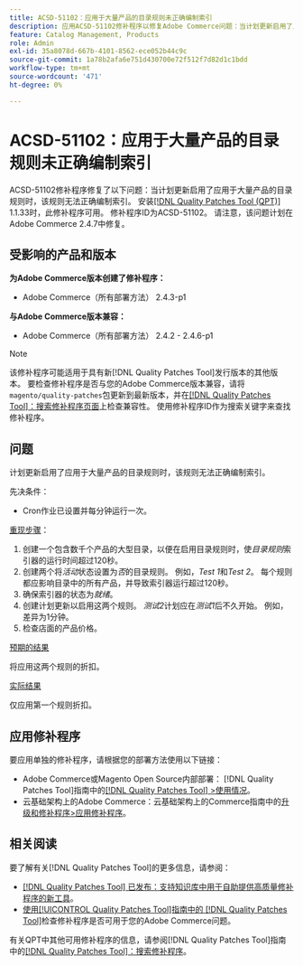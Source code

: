 ```yaml
---
title: ACSD-51102：应用于大量产品的目录规则未正确编制索引
description: 应用ACSD-51102修补程序以修复Adobe Commerce问题：当计划更新启用了应用于大量产品的目录规则时，该规则无法正确编制索引。
feature: Catalog Management, Products
role: Admin
exl-id: 35a8078d-667b-4101-8562-ece052b44c9c
source-git-commit: 1a78b2afa6e751d430700e72f512f7d82d1c1bdd
workflow-type: tm+mt
source-wordcount: '471'
ht-degree: 0%

---
```


# ACSD-51102：应用于大量产品的目录规则未正确编制索引

ACSD-51102修补程序修复了以下问题：当计划更新启用了应用于大量产品的目录规则时，该规则无法正确编制索引。 安装[[!DNL Quality Patches Tool (QPT)]](https://experienceleague.adobe.com/en/docs/commerce-knowledge-base/kb/announcements/commerce-announcements/magento-quality-patches-released-new-tool-to-self-serve-quality-patches) 1.1.33时，此修补程序可用。 修补程序ID为ACSD-51102。 请注意，该问题计划在Adobe Commerce 2.4.7中修复。

## 受影响的产品和版本

**为Adobe Commerce版本创建了修补程序：**

* Adobe Commerce（所有部署方法） 2.4.3-p1

**与Adobe Commerce版本兼容：**

* Adobe Commerce（所有部署方法） 2.4.2 - 2.4.6-p1

>[!NOTE]
>
>该修补程序可能适用于具有新[!DNL Quality Patches Tool]发行版本的其他版本。 要检查修补程序是否与您的Adobe Commerce版本兼容，请将`magento/quality-patches`包更新到最新版本，并在[[!DNL Quality Patches Tool]：搜索修补程序页面](https://experienceleague.adobe.com/tools/commerce-quality-patches/index.html)上检查兼容性。 使用修补程序ID作为搜索关键字来查找修补程序。

## 问题

计划更新启用了应用于大量产品的目录规则时，该规则无法正确编制索引。

先决条件：

* Cron作业已设置并每分钟运行一次。

<u>重现步骤</u>：

1. 创建一个包含数千个产品的大型目录，以便在启用目录规则时，使&#x200B;*目录规则*&#x200B;索引器的运行时间超过120秒。
2. 创建两个将&#x200B;*活动*&#x200B;状态设置为&#x200B;*否*&#x200B;的目录规则。  例如，*Test 1*&#x200B;和&#x200B;*Test 2*。 每个规则都应影响目录中的所有产品，并导致索引器运行超过120秒。
3. 确保索引器的状态为&#x200B;*就绪*。
4. 创建计划更新以启用这两个规则。 *测试2*&#x200B;计划应在&#x200B;*测试1*&#x200B;后不久开始。 例如，差异为1分钟。
5. 检查店面的产品价格。

<u>预期的结果</u>

将应用这两个规则的折扣。

<u>实际结果</u>

仅应用第一个规则折扣。

## 应用修补程序

要应用单独的修补程序，请根据您的部署方法使用以下链接：

* Adobe Commerce或Magento Open Source内部部署： [!DNL Quality Patches Tool]指南中的[[!DNL Quality Patches Tool] >使用情况](/help/tools/quality-patches-tool/usage.md)。
* 云基础架构上的Adobe Commerce：云基础架构上的Commerce指南中的[升级和修补程序>应用修补程序](https://experienceleague.adobe.com/docs/commerce-cloud-service/user-guide/develop/upgrade/apply-patches.html)。

## 相关阅读

要了解有关[!DNL Quality Patches Tool]的更多信息，请参阅：

* [[!DNL Quality Patches Tool] 已发布：支持知识库中用于自助提供高质量修补程序的新工具](https://experienceleague.adobe.com/en/docs/commerce-knowledge-base/kb/announcements/commerce-announcements/magento-quality-patches-released-new-tool-to-self-serve-quality-patches)。
* [使用[!UICONTROL Quality Patches Tool]指南中的 [!DNL Quality Patches Tool]](/help/tools/quality-patches-tool/patches-available-in-qpt/check-patch-for-magento-issue-with-magento-quality-patches.md)检查修补程序是否可用于您的Adobe Commerce问题。


有关QPT中其他可用修补程序的信息，请参阅[!DNL Quality Patches Tool]指南中的[[!DNL Quality Patches Tool]：搜索修补程序](<https://experienceleague.adobe.com/tools/commerce-quality-patches/index.html>)。
